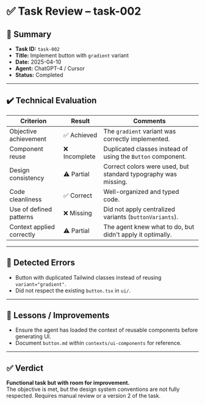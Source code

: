 # ✅ Task Review – task-002

## 🧾 Summary

- **Task ID:** `task-002`
- **Title:** Implement button with `gradient` variant
- **Date:** 2025-04-10
- **Agent:** ChatGPT-4 / Cursor
- **Status:** Completed

---

## ✔️ Technical Evaluation

| Criterion                 | Result        | Comments                                                       |
| ------------------------- | ------------- | -------------------------------------------------------------- |
| Objective achievement     | ✅ Achieved   | The `gradient` variant was correctly implemented.              |
| Component reuse           | ❌ Incomplete | Duplicated classes instead of using the `Button` component.    |
| Design consistency        | ⚠️ Partial    | Correct colors were used, but standard typography was missing. |
| Code cleanliness          | ✅ Correct    | Well-organized and typed code.                                 |
| Use of defined patterns   | ❌ Missing    | Did not apply centralized variants (`buttonVariants`).         |
| Context applied correctly | ⚠️ Partial    | The agent knew what to do, but didn't apply it optimally.      |

---

## 🐞 Detected Errors

- Button with duplicated Tailwind classes instead of reusing `variant="gradient"`.
- Did not respect the existing `button.tsx` in `ui/`.

---

## 🧠 Lessons / Improvements

- Ensure the agent has loaded the context of reusable components before generating UI.
- Document `button.md` within `contexts/ui-components` for reference.

---

## ✅ Verdict

**Functional task but with room for improvement.**  
The objective is met, but the design system conventions are not fully respected. Requires manual review or a version 2 of the task.
